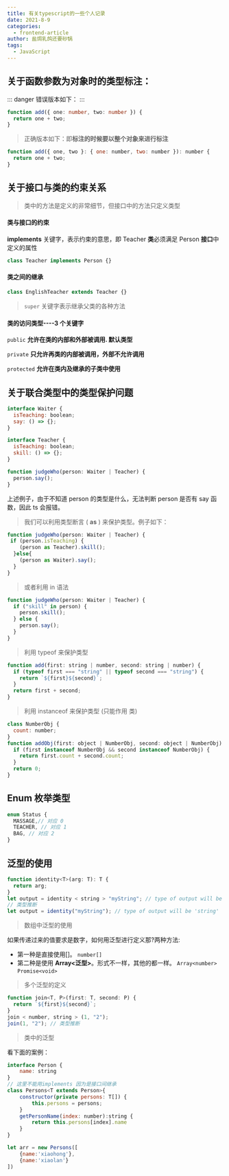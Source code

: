 ```yaml
---
title: 有关typescript的一些个人记录
date: 2021-8-9
categories:
  - frontend-article
author: 盐焗乳鸽还要砂锅
tags:
  - JavaScript
---
```


## 关于函数参数为对象时的类型标注：

::: danger
错误版本如下：
:::

```ts
function add({ one: number, two: number }) {
  return one + two;
}
```

> 正确版本如下：即**标注的时候要以整个对象来进行标注**

```js
function add({ one, two }: { one: number, two: number }): number {
  return one + two;
}
```

## 关于接口与类的约束关系

> 类中的方法是定义的非常细节，但接口中的方法只定义类型

#### 类与接口的约束

**implements** 关键字，表示约束的意思，即 Teacher **类**必须满足 Person **接口**中定义的属性

```ts
class Teacher implements Person {}
```

#### 类之间的继承

```ts
class EnglishTeacher extends Teacher {}
```

> `super` 关键字表示继承父类的各种方法

#### 类的访问类型----3 个关键字

`public` **允许在类的内部和外部被调用. 默认类型**

`private` **只允许再类的内部被调用，外部不允许调用**

`protected` **允许在类内及继承的子类中使用**

## 关于联合类型中的类型保护问题

```js
interface Waiter {
  isTeaching: boolean;
  say: () => {};
}

interface Teacher {
  isTeaching: boolean;
  skill: () => {};
}

function judgeWho(person: Waiter | Teacher) {
  person.say();
}
```

上述例子，由于不知道 person 的类型是什么，无法判断 person 是否有 say 函数，因此 ts 会报错。

> 我们可以利用类型断言 ( **as** ) 来保护类型。例子如下：

```js
function judgeWho(person: Waiter | Teacher) {
 if (person.isTeaching) {
    (person as Teacher).skill();
  }else{
    (person as Waiter).say();
  }
}

```

> 或者利用 in 语法

```js
function judgeWho(person: Waiter | Teacher) {
  if ("skill" in person) {
    person.skill();
  } else {
    person.say();
  }
}
```

> 利用 typeof 来保护类型

```js
function add(first: string | number, second: string | number) {
  if (typeof first === "string" || typeof second === "string") {
    return `${first}${second}`;
  }
  return first + second;
}
```

> 利用 instanceof 来保护类型 (只能作用 类)

```js
class NumberObj {
  count: number;
}
function addObj(first: object | NumberObj, second: object | NumberObj) {
  if (first instanceof NumberObj && second instanceof NumberObj) {
    return first.count + second.count;
  }
  return 0;
}
```

## Enum 枚举类型

```js
enum Status {
  MASSAGE,// 对应 0
  TEACHER, // 对应 1
  BAG, // 对应 2
}
```

## 泛型的使用

```js
function identity<T>(arg: T): T {
  return arg;
}
let output = identity < string > "myString"; // type of output will be 'string'
// 类型推断
let output = identity("myString"); // type of output will be 'string'
```

> 数组中泛型的使用

如果传递过来的值要求是数字，如何用泛型进行定义那?两种方法:

- 第一种是直接使用[]。 `number[]`
- 第二种是使用 **Array<泛型>**。形式不一样，其他的都一样。 `Array<number>` `Promise<void>`

> 多个泛型的定义

```js
function join<T, P>(first: T, second: P) {
  return `${first}${second}`;
}
join < number, string > (1, "2");
join(1, "2"); // 类型推断
```

> 类中的泛型

看下面的案例：

```js
interface Person {
    name: string
}
// 这里不能用implements 因为是接口间继承
class Persons<T extends Person>{
    constructor(private persons: T[]) {
        this.persons = persons;
    }
    getPersonName(index: number):string {
        return this.persons[index].name
    }
}

let arr = new Persons([
    {name:'xiaohong'},
    {name:'xiaolan'}
])


```
